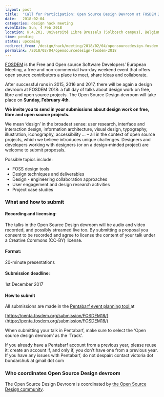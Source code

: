 ```yaml
---
layout: post
title:  "Call for Participation: Open Source Design Devroom at FOSDEM 2018"
date:   2018-02-04
categories: design hack meeting
eventDate: Sun, 4 Feb 2018
location: K.4.201, Université Libre Brussels (Solbosch campus), Belgium
time: pending
status: upcoming
redirect_from: /design/hack/meeting/2018/02/04/opensourcedesign-fosdem.html
permalink: /2018/02/04/opensourcedesign-fosdem-2018
---
```


[FOSDEM](https://fosdem.org) is the Free and Open source Software Developers’ European Meeting, a free and non-commercial two-day weekend event that offers open source contributors a place to meet, share ideas and collaborate.

After successful runs in 2015, 2016 and 2017, there will be again a design devroom at FOSDEM 2018: a full day of talks about design work on free, libre and open source projects. The Open Source Design devroom will take place on **Sunday, February 4th**.

**We invite you to send in your submissions about design work on free, libre and open source projects.**

We mean ‘design’ in the broadest sense: user research, interface and interaction design, information architecture, visual design, typography, illustration, iconography, accessibility ... – all in the context of open source projects, which we believe introduces unique challenges. Designers and developers working with designers (or on a design-minded project) are welcome to submit proposals.

Possible topics include:

- FOSS design tools
- Design techniques and deliverables
- Design - engineering collaboration approaches
- User engagement and design research activities
- Project case studies

### What and how to submit

#### Recording and licensing:

The talks in the Open Source Design devroom will be audio and video recorded, and possibly streamed live too. By submitting a proposal you consent to be recorded and agree to license the content of your talk under a Creative Commons (CC-BY) license.

#### Format:

20-minute presentations

#### Submission deadline:

1st December 2017

#### How to submit

All submissions are made in the [Pentabarf event planning tool ](https://penta.fosdem.org/submission/FOSDEM18/) at

[https://penta.fosdem.org/submission/FOSDEM18/](https://penta.fosdem.org/submission/FOSDEM18/)

When submitting your talk in Pentabarf, make sure to select the ‘Open source design devroom’ as the ‘Track’.

If you already have a Pentabarf account from a previous year, please reuse it: create an account if, and only if, you don’t have one from a previous year. If you have any issues with Pentabarf, do not despair: contact victoria dot bondarchuk at gmail dot com

### Who coordinates Open Source Design devroom

The Open Source Design Devroom is coordinated by [the Open Source Design community](http://opensourcedesign.net/).
